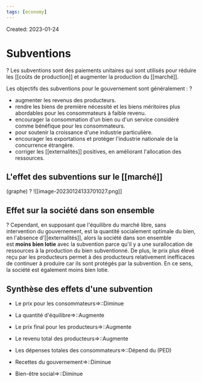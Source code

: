 ```yaml
---
tags: [economy] 
---
```

Created: 2023-01-24

# Subventions
?
Les subventions sont des paiements unitaires qui sont utilisés pour réduire les [[coûts de production]] et augmenter la production du [[marché]].
<!--SR:!2023-05-06,53,230-->

Les objectifs des subventions pour le gouvernement sont généralement :
?
-   augmenter les revenus des producteurs.
-   rendre les biens de première nécessité et les biens méritoires plus abordables pour les consommateurs à faible revenu.
-   encourager la consommation d'un bien ou d'un service considéré comme bénéfique pour les consommateurs.
-   pour soutenir la croissance d'une industrie particulière.
-   encourager les exportations et protéger l'industrie nationale de la concurrence étrangère.
-   corriger les [[externalités]] positives, en améliorant l'allocation des ressources.
<!--SR:!2023-03-22,34,230-->

## L'effet des subventions sur le [[marché]]
(graphe)
?
![[image-20230124133701027.png]]
<!--SR:!2023-04-28,58,250-->

## Effet sur la société dans son ensemble
?
Cependant, en supposant que l'équilibre du marché libre, sans intervention du gouvernement, est la quantité socialement optimale du bien, en l'absence d'[[externalités]], alors la société dans son ensemble est **moins bien lotie** avec la subvention parce qu'il y a une surallocation de ressources à la production du bien subventionné. De plus, le prix plus élevé reçu par les producteurs permet à des producteurs relativement inefficaces de continuer à produire car ils sont protégés par la subvention. En ce sens, la société est également moins bien lotie.
<!--SR:!2023-05-20,73,250-->

## Synthèse des effets d'une subvention
- Le prix pour les consommateurs=>::Diminue
<!--SR:!2023-04-17,50,250-->
- La quantité d'équilibre=>::Augmente
<!--SR:!2023-04-08,44,250-->
- Le prix final pour les producteurs=>::Augmente
<!--SR:!2023-05-03,62,250-->
- Le revenu total des producteurs=>::Augmente
<!--SR:!2023-05-07,63,250-->
- Les dépenses totales des consommateurs=>::Dépend du (PED)
<!--SR:!2023-03-27,13,150-->
- Recettes du gouvernement=>::Diminue
<!--SR:!2023-04-15,49,250-->
- Bien-être social=>::Diminue
<!--SR:!2023-05-30,73,230-->

